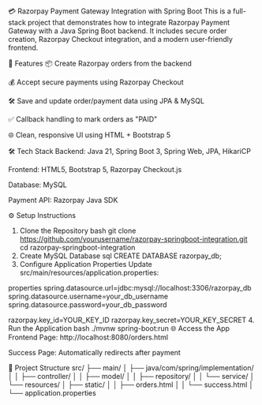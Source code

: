 💳 Razorpay Payment Gateway Integration with Spring Boot
This is a full-stack project that demonstrates how to integrate Razorpay Payment Gateway with a Java Spring Boot backend. It includes secure order creation, Razorpay Checkout integration, and a modern user-friendly frontend.

🚀 Features
📦 Create Razorpay orders from the backend

💰 Accept secure payments using Razorpay Checkout

🛠 Save and update order/payment data using JPA & MySQL

✅ Callback handling to mark orders as "PAID"

🌐 Clean, responsive UI using HTML + Bootstrap 5

🛠 Tech Stack
Backend: Java 21, Spring Boot 3, Spring Web, JPA, HikariCP

Frontend: HTML5, Bootstrap 5, Razorpay Checkout.js

Database: MySQL

Payment API: Razorpay Java SDK

⚙️ Setup Instructions
1. Clone the Repository
bash
git clone https://github.com/yourusername/razorpay-springboot-integration.git
cd razorpay-springboot-integration
2. Create MySQL Database
sql
CREATE DATABASE razorpay_db;
3. Configure Application Properties
Update src/main/resources/application.properties:

properties
spring.datasource.url=jdbc:mysql://localhost:3306/razorpay_db
spring.datasource.username=your_db_username
spring.datasource.password=your_db_password

razorpay.key_id=YOUR_KEY_ID
razorpay.key_secret=YOUR_KEY_SECRET
4. Run the Application
bash
./mvnw spring-boot:run
🌐 Access the App
Frontend Page: http://localhost:8080/orders.html

Success Page: Automatically redirects after payment

📂 Project Structure
src/
├── main/
│   ├── java/com/spring/implementation/
│   │   ├── controller/
│   │   ├── model/
│   │   ├── repository/
│   │   └── service/
│   └── resources/
│       ├── static/
│       │   ├── orders.html
│       │   └── success.html
│       └── application.properties
